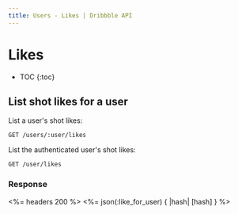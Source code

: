 ```yaml
---
title: Users - Likes | Dribbble API
---
```


# Likes

* TOC
{:toc}

## List shot likes for a user

List a user's shot likes:

    GET /users/:user/likes

List the authenticated user's shot likes:

    GET /user/likes

### Response

<%= headers 200 %>
<%= json(:like_for_user) { |hash| [hash] } %>
